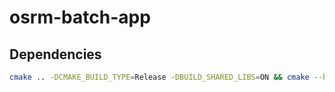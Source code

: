 # osrm-batch-app

## Dependencies

``` sh
cmake .. -DCMAKE_BUILD_TYPE=Release -DBUILD_SHARED_LIBS=ON && cmake --build . && cmake --build . --target install
```
